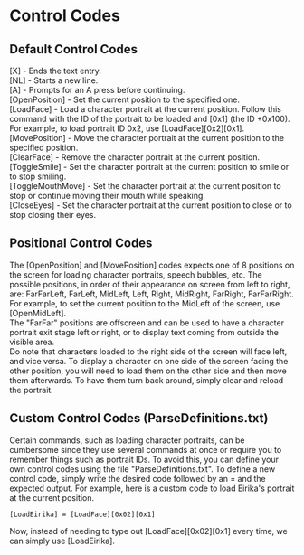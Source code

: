 # Control Codes

## Default Control Codes

\[X\] - Ends the text entry.  
\[NL\] - Starts a new line.  
\[A\] - Prompts for an A press before continuing.  
\[OpenPosition\] - Set the current position to the specified one.  
\[LoadFace\] - Load a character portrait at the current position. Follow this command with the ID of the portrait to be loaded and \[0x1\] \(the ID +0x100\). For example, to load portrait ID 0x2, use \[LoadFace\]\[0x2\]\[0x1\].  
\[MovePosition\] - Move the character portrait at the current position to the specified position.  
\[ClearFace\] - Remove the character portrait at the current position.  
\[ToggleSmile\] - Set the character portrait at the current position to smile or to stop smiling.  
\[ToggleMouthMove\] - Set the character portrait at the current position to stop or continue moving their mouth while speaking.  
\[CloseEyes\] - Set the character portrait at the current position to close or to stop closing their eyes.

## Positional Control Codes

The \[OpenPosition\] and \[MovePosition\] codes expects one of 8 positions on the screen for loading character portraits, speech bubbles, etc. The possible positions, in order of their appearance on screen from left to right, are: FarFarLeft, FarLeft, MidLeft, Left, Right, MidRight, FarRight, FarFarRight. For example, to set the current position to the MidLeft of the screen, use \[OpenMidLeft\].   
The "FarFar" positions are offscreen and can be used to have a character portrait exit stage left or right, or to display text coming from outside the visible area.  
Do note that characters loaded to the right side of the screen will face left, and vice versa. To display a character on one side of the screen facing the other position, you will need to load them on the other side and then move them afterwards. To have them turn back around, simply clear and reload the portrait.

## Custom Control Codes \(ParseDefinitions.txt\)

Certain commands, such as loading character portraits, can be cumbersome since they use several commands at once or require you to remember things such as portrait IDs. To avoid this, you can define your own control codes using the file "ParseDefinitions.txt". To define a new control code, simply write the desired code followed by an = and the expected output. For example, here is a custom code to load Eirika's portrait at the current position.

```text
[LoadEirika] = [LoadFace][0x02][0x1]
```

Now, instead of needing to type out \[LoadFace\]\[0x02\]\[0x1\] every time, we can simply use \[LoadEirika\].

